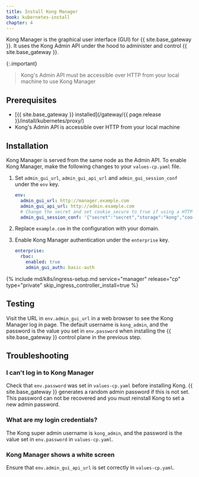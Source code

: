```yaml
---
title: Install Kong Manager
book: kubernetes-install
chapter: 4
---
```


Kong Manager is the graphical user interface (GUI) for {{ site.base_gateway }}. It uses the Kong Admin API under the hood to administer and control {{ site.base_gateway }}.

{:.important}
> Kong's Admin API must be accessible over HTTP from your local machine to use Kong Manager


## Prerequisites

* [{{ site.base_gateway }} installed](/gateway/{{ page.release }}/install/kubernetes/proxy/)
* Kong's Admin API is accessible over HTTP from your local machine

## Installation

Kong Manager is served from the same node as the Admin API. To enable Kong Manager, make the following changes to your `values-cp.yaml` file.

1. Set `admin_gui_url`, `admin_gui_api_url` and `admin_gui_session_conf` under the `env` key.

    ```yaml
    env:
      admin_gui_url: http://manager.example.com
      admin_gui_api_url: http://admin.example.com
      # Change the secret and set cookie_secure to true if using a HTTPS endpoint
      admin_gui_session_conf: '{"secret":"secret","storage":"kong","cookie_secure":false}'
    ```

1. Replace `example.com` in the configuration with your domain.

1. Enable Kong Manager authentication under the `enterprise` key.

    ```yaml
    enterprise:
      rbac:
        enabled: true
        admin_gui_auth: basic-auth
    ```

{% include md/k8s/ingress-setup.md service="manager" release="cp" type="private" skip_ingress_controller_install=true %}

## Testing

Visit the URL in `env.admin_gui_url` in a web browser to see the Kong Manager log in page. The default username is `kong_admin`, and the password is the value you set in `env.password` when installing the {{ site.base_gateway }} control plane in the previous step.

## Troubleshooting

### I can't log in to Kong Manager

Check that `env.password` was set in `values-cp.yaml` before installing Kong. {{ site.base_gateway }} generates a random admin password if this is not set. This password can not be recovered and you must reinstall Kong to set a new admin password.

### What are my login credentials?

The Kong super admin username is `kong_admin`, and the password is the value set in `env.password` in `values-cp.yaml`.

### Kong Manager shows a white screen

Ensure that `env.admin_gui_api_url` is set correctly in `values-cp.yaml`.